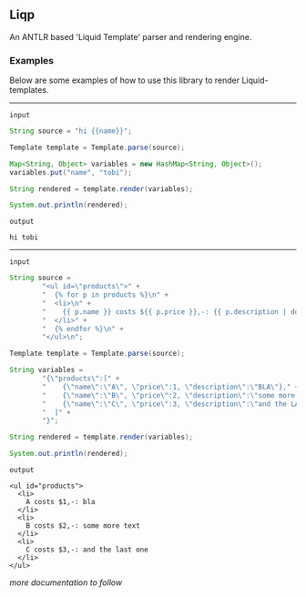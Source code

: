 ## Liqp

An ANTLR based 'Liquid Template' parser and rendering engine.

### Examples

Below are some examples of how to use this library to render Liquid-templates.

-----------------------------------

`input`

```java
String source = "hi {{name}}";

Template template = Template.parse(source);

Map<String, Object> variables = new HashMap<String, Object>();
variables.put("name", "tobi");

String rendered = template.render(variables);

System.out.println(rendered);
```

`output`

```
hi tobi
```

-----------------------------------

`input`

```java
String source =
        "<ul id=\"products\">" +
        "  {% for p in products %}\n" +
        "  <li>\n" +
        "    {{ p.name }} costs ${{ p.price }},-: {{ p.description | downcase }}\n" +
        "  </li>" +
        "  {% endfor %}\n" +
        "</ul>\n";

Template template = Template.parse(source);

String variables =
        "{\"products\":[" +
        "    {\"name\":\"A\", \"price\":1, \"description\":\"BLA\"}," +
        "    {\"name\":\"B\", \"price\":2, \"description\":\"some more text\"}," +
        "    {\"name\":\"C\", \"price\":3, \"description\":\"and the LAST one\"}" +
        "  ]" +
        "}";

String rendered = template.render(variables);

System.out.println(rendered);
```

`output`

```
<ul id="products">  
  <li>
    A costs $1,-: bla
  </li>  
  <li>
    B costs $2,-: some more text
  </li>  
  <li>
    C costs $3,-: and the last one
  </li>  
</ul>
```

*more documentation to follow*
